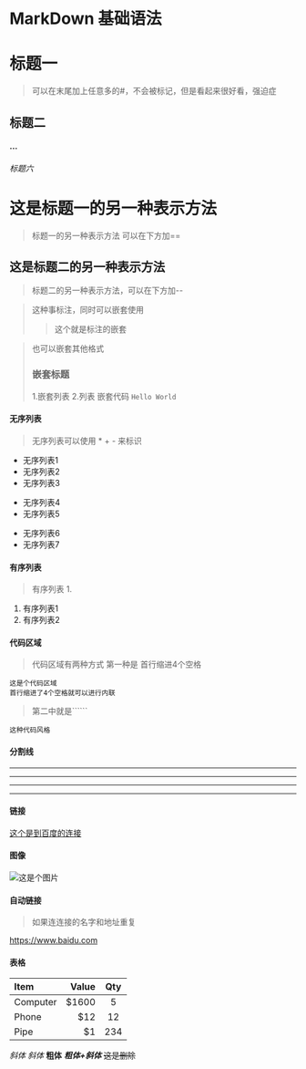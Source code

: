 # MarkDown 基础语法


# 标题一 ####
> 可以在末尾加上任意多的#，不会被标记，但是看起来很好看，强迫症
## 标题二 ####
#### ... ####
###### 标题六 ####

这是标题一的另一种表示方法
=======
> 标题一的另一种表示方法 可以在下方加==
> 
这是标题二的另一种表示方法
---
> 标题二的另一种表示方法，可以在下方加--
> 


> 这种事标注，同时可以嵌套使用
> > 这个就是标注的嵌套
> > 

> 也可以嵌套其他格式
> ### 嵌套标题
> 1.嵌套列表
> 2.列表
> 嵌套代码
> ```Hello World```
> 

#### 无序列表
> 无序列表可以使用 * + - 来标识
* 无序列表1
* 无序列表2
* 无序列表3
+ 无序列表4
+ 无序列表5

- 无序列表6
- 无序列表7

#### 有序列表
> 有序列表 1.
> 
1. 有序列表1
2. 有序列表2

#### 代码区域
> 代码区域有两种方式 第一种是 首行缩进4个空格
> 
    这是个代码区域
    首行缩进了4个空格就可以进行内联
    
> 第二中就是``````
> 
```
这种代码风格
```

#### 分割线
* * *

***

****

----

#### 链接
[这个是到百度的连接](https://www.baidu.com)

#### 图像
![这是个图片](https://s9.rr.itc.cn/r/wapChange/20174_6_17/a08ofw06581693574405.jpg)

#### 自动链接
> 如果连连接的名字和地址重复
> 
<https://www.baidu.com>


#### 表格
| Item     | Value | Qty   |
| :------- | ----: | :---: |
| Computer | $1600 |  5    |
| Phone    | $12   |  12   |
| Pipe     | $1    |  234  |



*斜体*
_斜体_
**粗体**
***粗体+斜体***
~~这是删除~~


